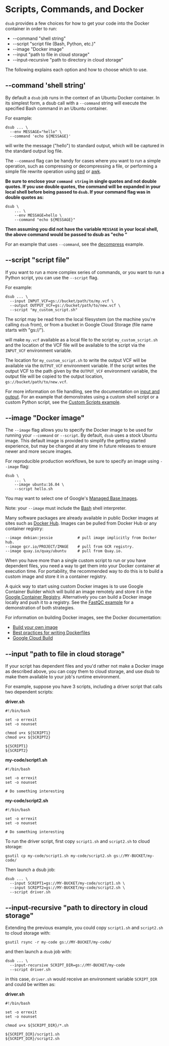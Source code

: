 # Scripts, Commands, and Docker

`dsub` provides a few choices for how to get your code into the Docker
container in order to run:

* --command "shell string"
* --script "script file (Bash, Python, etc.)"
* --image "Docker image"
* --input "path to file in cloud storage"
* --input-recursive "path to directory in cloud storage"

The following explains each option and how to choose which to use.

## --command 'shell string'

By default a `dsub` job runs in the context of an Ubuntu Docker container.
In its simplest form, a dsub call with a `--command` string will execute
the specified Bash command in an Ubuntu container.

For example:

```
dsub ... \
  --env MESSAGE="hello" \
  --command 'echo ${MESSAGE}'
```

will write the message ("hello") to standard output, which will be
captured in the standard output log file.

The `--command` flag can be handy for cases where you want to run
a simple operation, such as compressing or decompressing a file, or performing
a simple file rewrite operation using
[sed](https://www.gnu.org/software/sed/) or
[awk](https://www.gnu.org/software/gawk/).

**Be sure to enclose your `command string` in single quotes and not double
quotes. If you use double quotes, the command will be expanded in your local
shell before being passed to `dsub`. If your command flag was in double quotes
as:**

    dsub \
        ... \
        --env MESSAGE=hello \
        --command "echo ${MESSAGE}"

**Then assuming you did not have the variable `MESSAGE` in your local shell,
the above command would be passed to dsub as "echo "**

For an example that uses `--command`, see the
[decompress](../examples/decompress) example.

## --script "script file"

If you want to run a more complex series of commands, or you want to run a
Python script, you can use the `--script` flag.

For example:

```
dsub ... \
  --input INPUT_VCF=gs://bucket/path/to/my.vcf \
  --output OUTPUT_VCF=gs://bucket/path/to/new.vcf \
  --script "my_custom_script.sh"
```

The script may be read from the local filesystem (on the machine you're calling
`dsub` from), or from a bucket in Google Cloud Storage (file name starts with
"gs://").

will make `my.vcf` available as a local file to the script
`my_custom_script.sh` and the location of the VCF file will be available to
the script via the `INPUT_VCF` environment variable.

The location for `my_custom_script.sh` to write the output VCF will be
available via the `OUTPUT_VCF` environment variable.
If the script writes the output VCF to the path given by the `OUTPUT_VCF`
environment variable, the output file will be copied to the output location,
`gs://bucket/path/to/new.vcf`.


For more information on file handling, see the documentation on
[input and output](input_output.md).
For an example that demonstrates using a custom shell script or a custom Python
script, see the [Custom Scripts example](../examples/custom_scripts).

## --image "Docker image"

The `--image` flag allows you to specify the Docker image to be used for running
your `--command` or `--script`. By default, `dsub` uses a stock Ubuntu image.
This default image is provided to simplify the getting started experience,
but may be changed at any time in future releases to ensure newer and more
secure images.

For reproducible production workflows, be sure to specify an image using
`--image` flag:

    dsub \
        ... \
        --image ubuntu:16.04 \
        --script hello.sh

You may want to select one of Google's
[Managed Base Images](https://cloud.google.com/container-registry/docs/managed-base-images).

Note: your `--image` must include the
[Bash](https://en.wikipedia.org/wiki/Bash_(Unix_shell)) shell interpreter.

Many software packages are already available in public Docker images at
sites such as [Docker Hub](https://hub.docker.com/). Images can be pulled
from Docker Hub or any container registry:

```
--image debian:jessie           # pull image implicitly from Docker hub.
--image gcr.io/PROJECT/IMAGE    # pull from GCR registry.
--image quay.io/quay/ubuntu     # pull from Quay.io.
```

When you have more than a single custom script to run or you have dependent
files, you need a way to get them into your Docker container at execution time.
For portability, the recommended way to do this is to build a custom image and
store it in a container registry.

A quick way to start using custom Docker images is to use Google Container
Builder which will build an image remotely and store it in the [Google Container
Registry](https://cloud.google.com/container-registry/docs/). Alternatively you
can build a Docker image locally and push it to a registry. See the
[FastQC example](../examples/fastqc) for a demonstration of both strategies.

For information on building Docker images, see the Docker documentation:

* [Build your own image](https://docs.docker.com/engine/getstarted/step_four/)
* [Best practices for writing Dockerfiles](https://docs.docker.com/engine/userguide/eng-image/dockerfile_best-practices/)
* [Google Cloud Build](https://cloud.google.com/cloud-build/docs/)


## --input "path to file in cloud storage"

If your script has dependent files and you'd rather not make a Docker image
as described above, you can copy them to cloud storage, and
use dsub to make them available to your job's runtime environment.

For example, suppose you have 3 scripts, including a driver script that calls
two dependent scripts:

**driver.sh**

```
#!/bin/bash

set -o errexit
set -o nounset

chmod u+x ${SCRIPT1}
chmod u+x ${SCRIPT2}

${SCRIPT1}
${SCRIPT2}
```

**my-code/script1.sh**

```
#!/bin/bash

set -o errexit
set -o nounset

# Do something interesting
```

**my-code/script2.sh**

```
#!/bin/bash

set -o errexit
set -o nounset

# Do something interesting
```

To run the driver script, first copy `script1.sh` and `script2.sh` to
cloud storage:

```
gsutil cp my-code/script1.sh my-code/script2.sh gs://MY-BUCKET/my-code/
```

Then launch a dsub job:

```
dsub ... \
  --input SCRIPT1=gs://MY-BUCKET/my-code/script1.sh \
  --input SCRIPT2=gs://MY-BUCKET/my-code/script2.sh \
  --script driver.sh
```

## --input-recursive "path to directory in cloud storage"

Extending the previous example, you could copy `script1.sh` and `script2.sh`
to cloud storage with:

```
gsutil rsync -r my-code gs://MY-BUCKET/my-code/
```

and then launch a `dsub` job with:

```
dsub ... \
  --input-recursive SCRIPT_DIR=gs://MY-BUCKET/my-code
  --script driver.sh
```

in this case, `driver.sh` would receive an environment variable `SCRIPT_DIR`
and could be written as:

**driver.sh**

```
#!/bin/bash

set -o errexit
set -o nounset

chmod u+x ${SCRIPT_DIR}/*.sh

${SCRIPT_DIR}/script1.sh
${SCRIPT_DIR}/script2.sh
```
